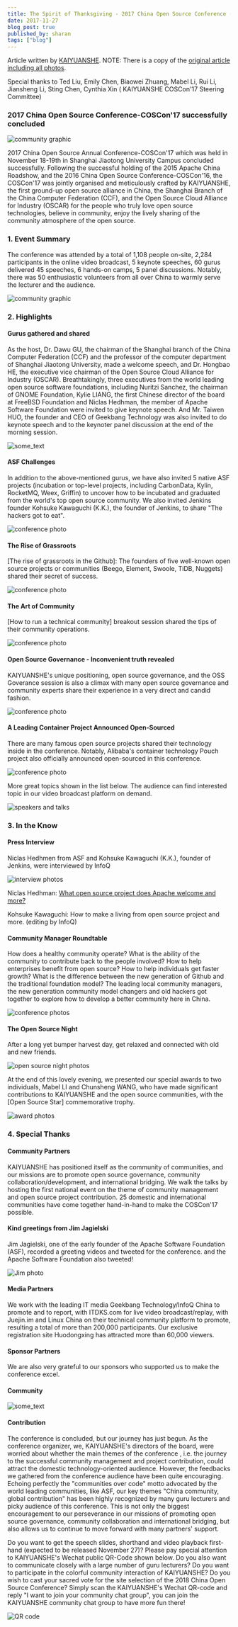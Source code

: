 ```yaml
---
title: The Spirit of Thanksgiving - 2017 China Open Source Conference (COSCon'17)
date: 2017-11-27
blog_post: true
published_by: sharan
tags: ["blog"]
---
```


Article written by [KAIYUANSHE](http://www.kaiyuanshe.cn). 
NOTE: There is a copy of the 
[original article including all photos](https://shimo.im/docs/RxOQEpcG1aMKaZkR).

Special thanks to Ted Liu, Emily Chen, Biaowei Zhuang, Mabel Li, Rui Li, Jiansheng Li, Sting Chen, Cynthia Xin (
KAIYUANSHE COSCon'17 Steering Committee)

### 2017 China Open Source Conference-COSCon'17 successfully concluded

<img src="https://s.apache.org/I8AV" alt="community graphic">

2017 China Open Source Annual Conference-COSCon'17 which was held in November 18-19th in Shanghai Jiaotong University
Campus concluded successfully. Following the successful holding of the 2015 Apache China Roadshow, and the 2016 China
Open Source Conference-COSCon'16, the COSCon'17 was jointly organised and meticulously crafted by KAIYUANSHE, the first
ground-up open source alliance in China, the Shanghai Branch of the China Computer Federation (CCF), and the Open Source
Cloud Alliance for Industry (OSCAR) for the people who truly love open source technologies, believe in community, enjoy
the lively sharing of the community atmosphere of the open source.

### 1. Event Summary

The conference was attended by a total of 1,108 people on-site, 2,284 participants in the online video broadcast, 5
keynote speeches, 60 gurus delivered 45 speeches, 6 hands-on camps, 5 panel discussions. Notably, there was 50
enthusiastic volunteers from all over China to warmly serve the lecturer and the audience.

<img src="https://s.apache.org/mnCE" alt="community graphic">

### 2. Highlights

#### Gurus gathered and shared

As the host, Dr. Dawu GU, the chairman of the Shanghai branch of the China Computer Federation (CCF) and the professor
of the computer department of Shanghai Jiaotong University, made a welcome speech, and Dr. Hongbao HE, the executive
vice chairman of the Open Source Cloud Alliance for Industry (OSCAR). Breathtakingly, three executives from the world
leading open source software foundations, including Nuritzi Sanchez, the chairman of GNOME Foundation, Kylie LIANG, the
first Chinese director of the board at FreeBSD Foundation and Niclas Hedhman, the member of Apache Software Foundation
were invited to give keynote speech. And Mr. Taiwen HUO, the founder and CEO of Geekbang Technology was also invited to
do keynote speech and to the keynoter panel discussion at the end of the morning session.

<img src="https://s.apache.org/Xz35" alt="some_text">

#### ASF Challenges

In addition to the above-mentioned gurus, we have also invited 5 native ASF projects (incubation or top-level projects,
including CarbonData, Kylin, RocketMQ, Weex, Griffin) to uncover how to be incubated and graduated from the world's top
open source community. We also invited Jenkins founder Kohsuke Kawaguchi (K.K.), the founder of Jenkins, to share "The
hackers got to eat".

<img src="https://s.apache.org/V2f5" alt="conference photo">

#### The Rise of Grassroots

[The rise of grassroots in the Github]: The founders of five well-known open source projects or communities (Beego,
Element, Swoole, TiDB, Nuggets) shared their secret of success.

<img src="https://s.apache.org/OOtW" alt="conference photo">

#### The Art of Community

[How to run a technical community] breakout session shared the tips of their community operations.

<img src="https://s.apache.org/EYnY" alt="conference photo">

#### Open Source Governance - Inconvenient truth revealed

KAIYUANSHE's unique positioning, open source governance, and the OSS Goverance session is also a climax with many open
source governance and community experts share their experience in a very direct and candid fashion.

<img src="https://s.apache.org/XJ2V" alt="conference photo">

#### A Leading Container Project Announced Open-Sourced

There are many famous open source projects shared their technology inside in the conference. Notably, Alibaba's
container technology Pouch project also officially announced open-sourced in this conference.

<img src="https://s.apache.org/NxJv" alt="conference photo">

More great topics shown in the list below. The audience can find interested topic in our video broadcast platform on demand.

<img src="https://s.apache.org/GALp" alt="speakers and talks">

### 3. In the Know

#### Press Interview

Niclas Hedhmen from ASF and Kohsuke Kawaguchi (K.K.), founder of Jenkins, were interviewed by InfoQ

<img src="https://s.apache.org/wVjz" alt="interview photos">

Niclas Hedhman: [What open source project does Apache welcome and more?](https://s.apache.org/AHde)

Kohsuke Kawaguchi: How to make a living from open source project and more. (editing by InfoQ)

#### Community Manager Roundtable

How does a healthy community operate? What is the ability of the community to contribute back to the people involved?
How to help enterprises benefit from open source? How to help individuals get faster growth? What is the difference
between the new generation of Github and the traditional foundation model? The leading local community managers, the new
generation community model changers and old hackers got together to explore how to develop a better community here in
China.

<img src="https://s.apache.org/MlpO" alt="conference photos">

#### The Open Source Night

After a long yet bumper harvest day, get relaxed and connected with old and new friends.

<img src="https://s.apache.org/XRTT" alt="open source night photos">

At the end of this lovely evening, we presented our special awards to two individuals, Mabel LI and Chunsheng WANG, who
have made significant contributions to KAIYUANSHE and the open source communities, with the [Open Source Star]
commemorative trophy.

<img src="https://s.apache.org/Oez9" alt="award photos">

### 4. Special Thanks

#### Community Partners

KAIYUANSHE has positioned itself as the community of communities, and our missions are to promote open source
governance, community collaboration/development, and international bridging. We walk the talks by hosting the first
national event on the theme of community management and open source project contribution. 25 domestic and international
communities have come together hand-in-hand to make the COSCon'17 possible.

#### Kind greetings from Jim Jagielski

Jim Jagielski, one of the early founder of the Apache Software Foundation (ASF), recorded a greeting videos and tweeted
for the conference. and the Apache Software Foundation also tweeted!

<img src="https://s.apache.org/dpxF" alt="Jim photo">

#### Media Partners

We work with the leading IT media Geekbang Technology/InfoQ China to promote and to report, with ITDKS.com for live
video broadcast/replay, with Juejin.im and Linux China on their technical community platform to promote, resulting a
total of more than 200,000 participants. Our exclusive registration site Huodongxing has attracted more than 60,000
viewers.

#### Sponsor Partners

We are also very grateful to our sponsors who supported us to make the conference excel.

#### Community

<img src="https://s.apache.org/NJW8" alt="some_text">

#### Contribution

The conference is concluded, but our journey has just begun. As the conference organizer, we, KAIYUANSHE's directors of
the board, were worried about whether the main themes of the conference , i.e. the journey to the successful community
management and project contribution, could attract the domestic technology-oriented audience. However, the feedbacks we
gathered from the conference audience have been quite encouraging. Echoing perfectly the "communities over code" motto
advocated by the world leading communities, like ASF, our key themes "China community, global contribution" has been
highly recognized by many guru lecturers and picky audience of this conference. This is not only the biggest
encouragement to our perseverance in our missions of promoting open source governance, community collaboration and
international bridging, but also allows us to continue to move forward with many partners' support.

Do you want to get the speech slides, shorthand and video playback first-hand (expected to be released November 27)?
Please pay special attention to KAIYUANSHE's Wechat public QR-Code shown below. Do you also want to communicate closely
with a large number of guru lecturers? Do you want to participate in the colorful community interaction of KAIYUANSHE?
Do you wish to cast your sacred vote for the site selection of the 2018 China Open Source Conference? Simply scan the
KAIYUANSHE's Wechat QR-code and reply "I want to join your community chat group", you can join the KAIYUANSHE community
chat group to have more fun there!

<img src="https://s.apache.org/J9Jt" alt="QR code">
